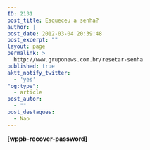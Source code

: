 ```yaml
---
ID: 2131
post_title: Esqueceu a senha?
author: |
post_date: 2012-03-04 20:39:48
post_excerpt: ""
layout: page
permalink: >
  http://www.gruponews.com.br/resetar-senha
published: true
aktt_notify_twitter:
  - 'yes'
"og:type":
  - article
post_autor:
  - ""
post_destaques:
  - Nao
---
```

<strong>[wppb-recover-password]</strong>